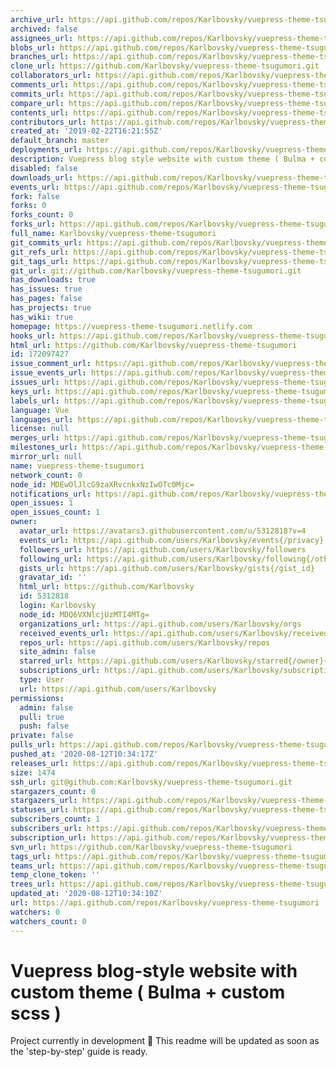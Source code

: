 ```yaml
---
archive_url: https://api.github.com/repos/Karlbovsky/vuepress-theme-tsugumori/{archive_format}{/ref}
archived: false
assignees_url: https://api.github.com/repos/Karlbovsky/vuepress-theme-tsugumori/assignees{/user}
blobs_url: https://api.github.com/repos/Karlbovsky/vuepress-theme-tsugumori/git/blobs{/sha}
branches_url: https://api.github.com/repos/Karlbovsky/vuepress-theme-tsugumori/branches{/branch}
clone_url: https://github.com/Karlbovsky/vuepress-theme-tsugumori.git
collaborators_url: https://api.github.com/repos/Karlbovsky/vuepress-theme-tsugumori/collaborators{/collaborator}
comments_url: https://api.github.com/repos/Karlbovsky/vuepress-theme-tsugumori/comments{/number}
commits_url: https://api.github.com/repos/Karlbovsky/vuepress-theme-tsugumori/commits{/sha}
compare_url: https://api.github.com/repos/Karlbovsky/vuepress-theme-tsugumori/compare/{base}...{head}
contents_url: https://api.github.com/repos/Karlbovsky/vuepress-theme-tsugumori/contents/{+path}
contributors_url: https://api.github.com/repos/Karlbovsky/vuepress-theme-tsugumori/contributors
created_at: '2019-02-22T16:21:55Z'
default_branch: master
deployments_url: https://api.github.com/repos/Karlbovsky/vuepress-theme-tsugumori/deployments
description: Vuepress blog style website with custom theme ( Bulma + custom scss )
disabled: false
downloads_url: https://api.github.com/repos/Karlbovsky/vuepress-theme-tsugumori/downloads
events_url: https://api.github.com/repos/Karlbovsky/vuepress-theme-tsugumori/events
fork: false
forks: 0
forks_count: 0
forks_url: https://api.github.com/repos/Karlbovsky/vuepress-theme-tsugumori/forks
full_name: Karlbovsky/vuepress-theme-tsugumori
git_commits_url: https://api.github.com/repos/Karlbovsky/vuepress-theme-tsugumori/git/commits{/sha}
git_refs_url: https://api.github.com/repos/Karlbovsky/vuepress-theme-tsugumori/git/refs{/sha}
git_tags_url: https://api.github.com/repos/Karlbovsky/vuepress-theme-tsugumori/git/tags{/sha}
git_url: git://github.com/Karlbovsky/vuepress-theme-tsugumori.git
has_downloads: true
has_issues: true
has_pages: false
has_projects: true
has_wiki: true
homepage: https://vuepress-theme-tsugumori.netlify.com
hooks_url: https://api.github.com/repos/Karlbovsky/vuepress-theme-tsugumori/hooks
html_url: https://github.com/Karlbovsky/vuepress-theme-tsugumori
id: 172097427
issue_comment_url: https://api.github.com/repos/Karlbovsky/vuepress-theme-tsugumori/issues/comments{/number}
issue_events_url: https://api.github.com/repos/Karlbovsky/vuepress-theme-tsugumori/issues/events{/number}
issues_url: https://api.github.com/repos/Karlbovsky/vuepress-theme-tsugumori/issues{/number}
keys_url: https://api.github.com/repos/Karlbovsky/vuepress-theme-tsugumori/keys{/key_id}
labels_url: https://api.github.com/repos/Karlbovsky/vuepress-theme-tsugumori/labels{/name}
language: Vue
languages_url: https://api.github.com/repos/Karlbovsky/vuepress-theme-tsugumori/languages
license: null
merges_url: https://api.github.com/repos/Karlbovsky/vuepress-theme-tsugumori/merges
milestones_url: https://api.github.com/repos/Karlbovsky/vuepress-theme-tsugumori/milestones{/number}
mirror_url: null
name: vuepress-theme-tsugumori
network_count: 0
node_id: MDEwOlJlcG9zaXRvcnkxNzIwOTc0Mjc=
notifications_url: https://api.github.com/repos/Karlbovsky/vuepress-theme-tsugumori/notifications{?since,all,participating}
open_issues: 1
open_issues_count: 1
owner:
  avatar_url: https://avatars3.githubusercontent.com/u/5312818?v=4
  events_url: https://api.github.com/users/Karlbovsky/events{/privacy}
  followers_url: https://api.github.com/users/Karlbovsky/followers
  following_url: https://api.github.com/users/Karlbovsky/following{/other_user}
  gists_url: https://api.github.com/users/Karlbovsky/gists{/gist_id}
  gravatar_id: ''
  html_url: https://github.com/Karlbovsky
  id: 5312818
  login: Karlbovsky
  node_id: MDQ6VXNlcjUzMTI4MTg=
  organizations_url: https://api.github.com/users/Karlbovsky/orgs
  received_events_url: https://api.github.com/users/Karlbovsky/received_events
  repos_url: https://api.github.com/users/Karlbovsky/repos
  site_admin: false
  starred_url: https://api.github.com/users/Karlbovsky/starred{/owner}{/repo}
  subscriptions_url: https://api.github.com/users/Karlbovsky/subscriptions
  type: User
  url: https://api.github.com/users/Karlbovsky
permissions:
  admin: false
  pull: true
  push: false
private: false
pulls_url: https://api.github.com/repos/Karlbovsky/vuepress-theme-tsugumori/pulls{/number}
pushed_at: '2020-08-12T10:34:17Z'
releases_url: https://api.github.com/repos/Karlbovsky/vuepress-theme-tsugumori/releases{/id}
size: 1474
ssh_url: git@github.com:Karlbovsky/vuepress-theme-tsugumori.git
stargazers_count: 0
stargazers_url: https://api.github.com/repos/Karlbovsky/vuepress-theme-tsugumori/stargazers
statuses_url: https://api.github.com/repos/Karlbovsky/vuepress-theme-tsugumori/statuses/{sha}
subscribers_count: 1
subscribers_url: https://api.github.com/repos/Karlbovsky/vuepress-theme-tsugumori/subscribers
subscription_url: https://api.github.com/repos/Karlbovsky/vuepress-theme-tsugumori/subscription
svn_url: https://github.com/Karlbovsky/vuepress-theme-tsugumori
tags_url: https://api.github.com/repos/Karlbovsky/vuepress-theme-tsugumori/tags
teams_url: https://api.github.com/repos/Karlbovsky/vuepress-theme-tsugumori/teams
temp_clone_token: ''
trees_url: https://api.github.com/repos/Karlbovsky/vuepress-theme-tsugumori/git/trees{/sha}
updated_at: '2020-08-12T10:34:10Z'
url: https://api.github.com/repos/Karlbovsky/vuepress-theme-tsugumori
watchers: 0
watchers_count: 0
---
```


# Vuepress blog-style website with custom theme ( Bulma + custom scss )

Project currently in development :construction:
This readme will be updated as soon as the 'step-by-step' guide is ready.
